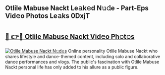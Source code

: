 ## Otlile Mabuse Nackt Le𝚊k𝚎d N𝚞𝚍e - Part-Eps Vid𝚎o Photos Le𝚊ks 0DxjT

# <h2><a href="http://fb6g9p.evod.top/?m=Otlile+Mabuse+Nackt">🔗 👉🔴 Otlile Mabuse Nackt Vid𝚎o Ph𝚘t𝚘s</a></h2>

[![Otlile Mabuse Nackt N𝚞d𝚎s](https://i.imgur.com/8V9OHl7.gif)](http://fb6g9p.evod.top/?m=Otlile+Mabuse+Nackt)
Online personality Otlile Mabuse Nackt who shares lifestyle and dance-themed content, including solo and collaborative dance performances and vlogs. The public's fascination with Otlile Mabuse Nackt personal life has only added to his allure as a public figure. 
